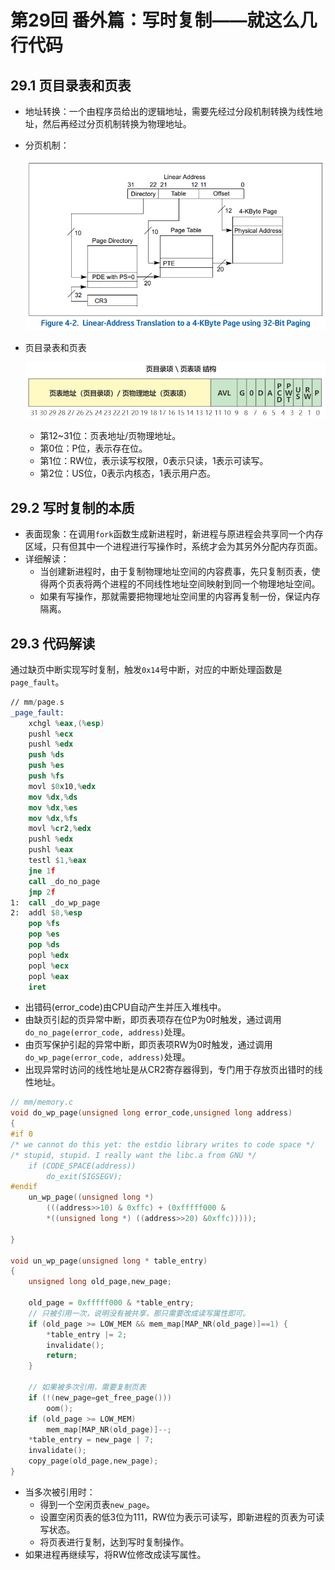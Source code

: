 # 第29回 番外篇：写时复制——就这么几行代码

## 29.1 页目录表和页表

- 地址转换：一个由程序员给出的逻辑地址，需要先经过分段机制转换为线性地址，然后再经过分页机制转换为物理地址。

- 分页机制：

    ![分页机制](images/ch29-intel-pagination.png)

- 页目录表和页表

    ![页目录表和页表](images/ch27-pde-or-pte.png)
    
  - 第12\~31位：页表地址/页物理地址。
  - 第0位：P位，表示存在位。
  - 第1位：RW位，表示读写权限，0表示只读，1表示可读写。
  - 第2位：US位，0表示内核态，1表示用户态。

## 29.2 写时复制的本质

- 表面现象：在调用`fork`函数生成新进程时，新进程与原进程会共享同一个内存区域，只有但其中一个进程进行写操作时，系统才会为其另外分配内存页面。
- 详细解读：
  - 当创建新进程时，由于复制物理地址空间的内容费事，先只复制页表，使得两个页表将两个进程的不同线性地址空间映射到同一个物理地址空间。
  - 如果有写操作，那就需要把物理地址空间里的内容再复制一份，保证内存隔离。

## 29.3 代码解读

通过缺页中断实现写时复制，触发`0x14`号中断，对应的中断处理函数是`page_fault`。

```nasm
// mm/page.s
_page_fault:
	xchgl %eax,(%esp)
	pushl %ecx
	pushl %edx
	push %ds
	push %es
	push %fs
	movl $0x10,%edx
	mov %dx,%ds
	mov %dx,%es
	mov %dx,%fs
	movl %cr2,%edx
	pushl %edx
	pushl %eax
	testl $1,%eax
	jne 1f
	call _do_no_page
	jmp 2f
1:	call _do_wp_page
2:	addl $8,%esp
	pop %fs
	pop %es
	pop %ds
	popl %edx
	popl %ecx
	popl %eax
	iret
```

- 出错码(error_code)由CPU自动产生并压入堆栈中。
- 由缺页引起的页异常中断，即页表项存在位P为0时触发，通过调用`do_no_page(error_code, address)`处理。
- 由页写保护引起的异常中断，即页表项RW为0时触发，通过调用`do_wp_page(error_code, address)`处理。
- 出现异常时访问的线性地址是从CR2寄存器得到，专门用于存放页出错时的线性地址。

```c
// mm/memory.c
void do_wp_page(unsigned long error_code,unsigned long address)
{
#if 0
/* we cannot do this yet: the estdio library writes to code space */
/* stupid, stupid. I really want the libc.a from GNU */
    if (CODE_SPACE(address))
        do_exit(SIGSEGV);
#endif
    un_wp_page((unsigned long *)
        (((address>>10) & 0xffc) + (0xfffff000 &
        *((unsigned long *) ((address>>20) &0xffc)))));

}

void un_wp_page(unsigned long * table_entry)
{
    unsigned long old_page,new_page;
    
    old_page = 0xfffff000 & *table_entry;
    // 只被引用一次，说明没有被共享，那只需要改成读写属性即可。
    if (old_page >= LOW_MEM && mem_map[MAP_NR(old_page)]==1) {
        *table_entry |= 2;
        invalidate();
        return;
    }
    
    // 如果被多次引用，需要复制页表
    if (!(new_page=get_free_page()))
        oom();
    if (old_page >= LOW_MEM)
        mem_map[MAP_NR(old_page)]--;
    *table_entry = new_page | 7;
    invalidate();
    copy_page(old_page,new_page);
}	
```

- 当多次被引用时：
  - 得到一个空闲页表`new_page`。
  - 设置空闲页表的低3位为111，RW位为表示可读写，即新进程的页表为可读写状态。
  - 将页表进行复制，达到写时复制操作。
- 如果进程再继续写，将RW位修改成读写属性。